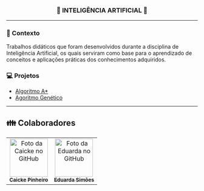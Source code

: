 <h3 align="center">
  <strong> 🤖 INTELIGÊNCIA ARTIFICIAL 🤖 </strong>
</h3>

_________

### 📌 Contexto

Trabalhos didáticos que foram desenvolvidos durante a disciplina de Inteligência Artificial, os quais serviram como base para o aprendizado de conceitos e aplicações práticas dos conhecimentos adquiridos.

### :computer: Projetos

- [Algoritmo A*](https://github.com/eduardarsimoes/IA_Algoritmos/tree/main/A_star)
- [Agoritmo Genético](https://github.com/eduardarsimoes/IA_Algoritmos/tree/main/A_genetico)
_________

## 👪 Colaboradores<br>
<table>
  <tr>
    <td align="center">
      <a href="https://github.com/caicke">
        <img src="https://avatars.githubusercontent.com/u/37307708?s=460&u=6a7985f69668361285de736646b8b5ce53967597&v=4" width="100px;" alt="Foto da Caicke no GitHub"/><br>
        <sub>
          <b>Caicke Pinheiro</b>
        </sub>
      </a><br>
    </td>
    <td align="center">
      <a href="https://github.com/eduardarsimoes">
        <img src="https://avatars3.githubusercontent.com/u/49563897" width="100px;" alt="Foto da Eduarda no GitHub"/><br>
        <sub>
          <b>Eduarda Simões</b>
        </sub>
      </a><br>
    </td>
  </tr>
</table>


